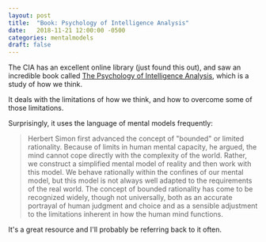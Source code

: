 ```yaml
---
layout: post
title:  "Book: Psychology of Intelligence Analysis"
date:   2018-11-21 12:00:00 -0500
categories: mentalmodels 
draft: false
---
```


The CIA has an excellent online library (just found this out), and saw an incredible book called [The Psychology of Intelligence Analysis](https://www.cia.gov/library/center-for-the-study-of-intelligence/csi-publications/books-and-monographs/psychology-of-intelligence-analysis), which is a study of how we think.

It deals with the limitations of how we think, and how to overcome some of those limitations. 

Surprisingly, it uses the language of mental models frequently:

> Herbert Simon first advanced the concept of "bounded" or limited rationality. Because of limits in human mental capacity, he argued, the mind cannot cope directly with the complexity of the world. Rather, we construct a simplified mental model of reality and then work with this model. We behave rationally within the confines of our mental model, but this model is not always well adapted to the requirements of the real world. The concept of bounded rationality has come to be recognized widely, though not universally, both as an accurate portrayal of human judgment and choice and as a sensible adjustment to the limitations inherent in how the human mind functions.

It's a great resource and I'll probably be referring back to it often.
